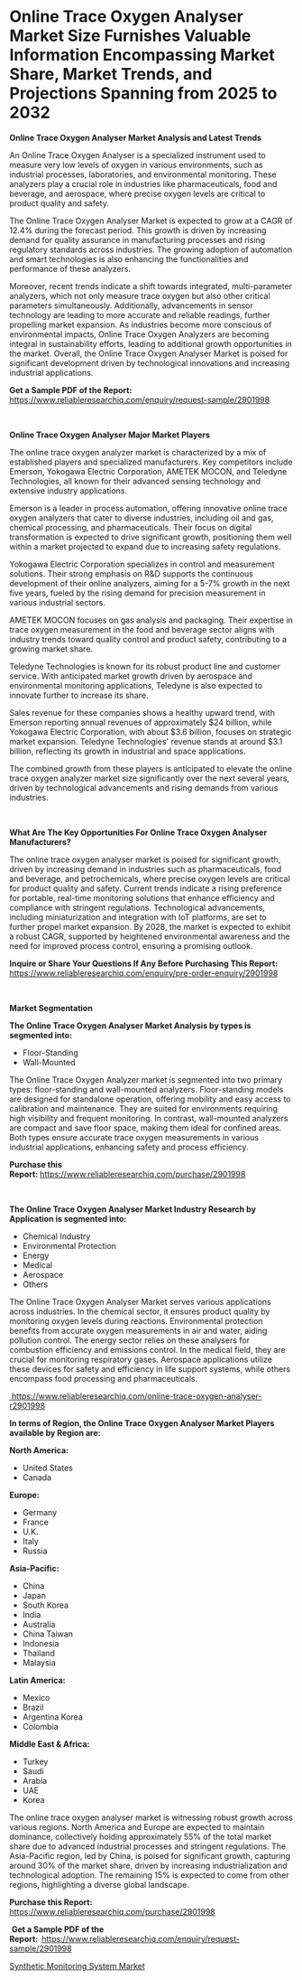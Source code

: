 <p><h1>Online Trace Oxygen Analyser Market Size Furnishes Valuable Information Encompassing Market Share, Market Trends, and Projections Spanning from 2025 to 2032</h1></p><p><strong>Online Trace Oxygen Analyser Market Analysis and Latest Trends</strong></p>
<p><p>An Online Trace Oxygen Analyser is a specialized instrument used to measure very low levels of oxygen in various environments, such as industrial processes, laboratories, and environmental monitoring. These analyzers play a crucial role in industries like pharmaceuticals, food and beverage, and aerospace, where precise oxygen levels are critical to product quality and safety.</p><p>The Online Trace Oxygen Analyser Market is expected to grow at a CAGR of 12.4% during the forecast period. This growth is driven by increasing demand for quality assurance in manufacturing processes and rising regulatory standards across industries. The growing adoption of automation and smart technologies is also enhancing the functionalities and performance of these analyzers.</p><p>Moreover, recent trends indicate a shift towards integrated, multi-parameter analyzers, which not only measure trace oxygen but also other critical parameters simultaneously. Additionally, advancements in sensor technology are leading to more accurate and reliable readings, further propelling market expansion. As industries become more conscious of environmental impacts, Online Trace Oxygen Analyzers are becoming integral in sustainability efforts, leading to additional growth opportunities in the market. Overall, the Online Trace Oxygen Analyser Market is poised for significant development driven by technological innovations and increasing industrial applications.</p></p>
<p><strong>Get a Sample PDF of the Report:&nbsp;</strong> <a href="https://www.reliableresearchiq.com/enquiry/request-sample/2901998?utm_campaign=3259&utm_medium=2&utm_source=Github&utm_content=ia&utm_term=11032025&utm_id=online-trace-oxygen-analyser">https://www.reliableresearchiq.com/enquiry/request-sample/2901998</a></p>
<p>&nbsp;</p>
<p><strong>Online Trace Oxygen Analyser Major Market Players</strong></p>
<p><p>The online trace oxygen analyzer market is characterized by a mix of established players and specialized manufacturers. Key competitors include Emerson, Yokogawa Electric Corporation, AMETEK MOCON, and Teledyne Technologies, all known for their advanced sensing technology and extensive industry applications.</p><p>Emerson is a leader in process automation, offering innovative online trace oxygen analyzers that cater to diverse industries, including oil and gas, chemical processing, and pharmaceuticals. Their focus on digital transformation is expected to drive significant growth, positioning them well within a market projected to expand due to increasing safety regulations.</p><p>Yokogawa Electric Corporation specializes in control and measurement solutions. Their strong emphasis on R&D supports the continuous development of their online analyzers, aiming for a 5-7% growth in the next five years, fueled by the rising demand for precision measurement in various industrial sectors.</p><p>AMETEK MOCON focuses on gas analysis and packaging. Their expertise in trace oxygen measurement in the food and beverage sector aligns with industry trends toward quality control and product safety, contributing to a growing market share.</p><p>Teledyne Technologies is known for its robust product line and customer service. With anticipated market growth driven by aerospace and environmental monitoring applications, Teledyne is also expected to innovate further to increase its share.</p><p>Sales revenue for these companies shows a healthy upward trend, with Emerson reporting annual revenues of approximately $24 billion, while Yokogawa Electric Corporation, with about $3.6 billion, focuses on strategic market expansion. Teledyne Technologies' revenue stands at around $3.1 billion, reflecting its growth in industrial and space applications.</p><p>The combined growth from these players is anticipated to elevate the online trace oxygen analyzer market size significantly over the next several years, driven by technological advancements and rising demands from various industries.</p></p>
<p>&nbsp;</p>
<p><strong>What Are The Key Opportunities For Online Trace Oxygen Analyser Manufacturers?</strong></p>
<p><p>The online trace oxygen analyser market is poised for significant growth, driven by increasing demand in industries such as pharmaceuticals, food and beverage, and petrochemicals, where precise oxygen levels are critical for product quality and safety. Current trends indicate a rising preference for portable, real-time monitoring solutions that enhance efficiency and compliance with stringent regulations. Technological advancements, including miniaturization and integration with IoT platforms, are set to further propel market expansion. By 2028, the market is expected to exhibit a robust CAGR, supported by heightened environmental awareness and the need for improved process control, ensuring a promising outlook.</p></p>
<p><strong>Inquire or Share Your Questions If Any Before Purchasing This Report:</strong> <a href="https://www.reliableresearchiq.com/enquiry/pre-order-enquiry/2901998?utm_campaign=3259&utm_medium=2&utm_source=Github&utm_content=ia&utm_term=11032025&utm_id=online-trace-oxygen-analyser">https://www.reliableresearchiq.com/enquiry/pre-order-enquiry/2901998</a></p>
<p>&nbsp;</p>
<p><strong>Market Segmentation</strong></p>
<p><strong>The Online Trace Oxygen Analyser Market Analysis by types is segmented into:</strong></p>
<p><ul><li>Floor-Standing</li><li>Wall-Mounted</li></ul></p>
<p><p>The Online Trace Oxygen Analyzer market is segmented into two primary types: floor-standing and wall-mounted analyzers. Floor-standing models are designed for standalone operation, offering mobility and easy access to calibration and maintenance. They are suited for environments requiring high visibility and frequent monitoring. In contrast, wall-mounted analyzers are compact and save floor space, making them ideal for confined areas. Both types ensure accurate trace oxygen measurements in various industrial applications, enhancing safety and process efficiency.</p></p>
<p><strong>Purchase this Report:&nbsp;</strong><a href="https://www.reliableresearchiq.com/purchase/2901998?utm_campaign=3259&utm_medium=2&utm_source=Github&utm_content=ia&utm_term=11032025&utm_id=online-trace-oxygen-analyser">https://www.reliableresearchiq.com/purchase/2901998</a></p>
<p>&nbsp;</p>
<p><strong>The Online Trace Oxygen Analyser Market Industry Research by Application is segmented into:</strong></p>
<p><ul><li>Chemical Industry</li><li>Environmental Protection</li><li>Energy</li><li>Medical</li><li>Aerospace</li><li>Others</li></ul></p>
<p><p>The Online Trace Oxygen Analyser Market serves various applications across industries. In the chemical sector, it ensures product quality by monitoring oxygen levels during reactions. Environmental protection benefits from accurate oxygen measurements in air and water, aiding pollution control. The energy sector relies on these analysers for combustion efficiency and emissions control. In the medical field, they are crucial for monitoring respiratory gases. Aerospace applications utilize these devices for safety and efficiency in life support systems, while others encompass food processing and pharmaceuticals.</p></p>
<p><a href="https://www.reliableresearchiq.com/online-trace-oxygen-analyser-r2901998?utm_campaign=3259&utm_medium=2&utm_source=Github&utm_content=ia&utm_term=11032025&utm_id=online-trace-oxygen-analyser">&nbsp;https://www.reliableresearchiq.com/online-trace-oxygen-analyser-r2901998</a></p>
<p><strong>In terms of Region, the Online Trace Oxygen Analyser Market Players available by Region are:</strong></p>
<p>
    <p> <strong> North America: </strong>
        <ul>
            <li>United States</li>
            <li>Canada</li>
        </ul>
        </p> 
    <p> <strong> Europe: </strong>
        <ul>
            <li>Germany</li>
            <li>France</li>
            <li>U.K.</li>
            <li>Italy</li>
            <li>Russia</li>
        </ul>
        </p> 
    <p> <strong> Asia-Pacific: </strong>
        <ul>
            <li>China</li>
            <li>Japan</li>
            <li>South Korea</li>
            <li>India</li>
            <li>Australia</li>
            <li>China Taiwan</li>
            <li>Indonesia</li>
            <li>Thailand</li>
            <li>Malaysia</li>
        </ul>
        </p> 
    <p> <strong> Latin America: </strong>
        <ul>
            <li>Mexico</li>
            <li>Brazil</li>
            <li>Argentina Korea</li>
            <li>Colombia</li>
        </ul>
        </p> 
    <p> <strong> Middle East & Africa: </strong>
        <ul>
            <li>Turkey</li>
            <li>Saudi</li>
            <li>Arabia</li>
            <li>UAE</li>
            <li>Korea</li>
        </ul>
    </p>
    </p>
<p><p>The online trace oxygen analyser market is witnessing robust growth across various regions. North America and Europe are expected to maintain dominance, collectively holding approximately 55% of the total market share due to advanced industrial processes and stringent regulations. The Asia-Pacific region, led by China, is poised for significant growth, capturing around 30% of the market share, driven by increasing industrialization and technological adoption. The remaining 15% is expected to come from other regions, highlighting a diverse global landscape.</p></p>
<p><strong>Purchase this Report: </strong><a href="https://www.reliableresearchiq.com/purchase/2901998?utm_campaign=3259&utm_medium=2&utm_source=Github&utm_content=ia&utm_term=11032025&utm_id=online-trace-oxygen-analyser">https://www.reliableresearchiq.com/purchase/2901998</a></p>
<p>&nbsp;<strong>Get a Sample PDF of the Report:&nbsp;&nbsp;</strong><a href="https://www.reliableresearchiq.com/enquiry/request-sample/2901998?utm_campaign=3259&utm_medium=2&utm_source=Github&utm_content=ia&utm_term=11032025&utm_id=online-trace-oxygen-analyser">https://www.reliableresearchiq.com/enquiry/request-sample/2901998</a></p>
<p><strong></strong></p>
<p><p><a href="https://github.com/kumadenthela/Market-Research-Report-List-1/blob/main/synthetic-monitoring-system-market.md?utm_campaign=3259&utm_medium=2&utm_source=Github&utm_content=ia&utm_term=11032025&utm_id=online-trace-oxygen-analyser">Synthetic Monitoring System Market</a></p></p>